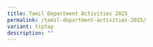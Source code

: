 ```yaml
---
title: Tamil Department Activities 2025
permalink: /tamil-department-activities-2025/
variant: tiptap
description: ""
---
```

